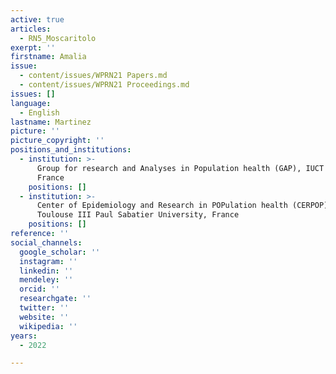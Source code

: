 ```yaml
---
active: true
articles:
  - RN5_Moscaritolo
exerpt: ''
firstname: Amalia
issue:
  - content/issues/WPRN21 Papers.md
  - content/issues/WPRN21 Proceedings.md
issues: []
language:
  - English
lastname: Martinez
picture: ''
picture_copyright: ''
positions_and_institutions:
  - institution: >-
      Group for research and Analyses in Population health (GAP), IUCT Oncopole,
      France
    positions: []
  - institution: >-
      Center of Epidemiology and Research in POPulation health (CERPOP), Inserm,
      Toulouse III Paul Sabatier University, France
    positions: []
reference: ''
social_channels:
  google_scholar: ''
  instagram: ''
  linkedin: ''
  mendeley: ''
  orcid: ''
  researchgate: ''
  twitter: ''
  website: ''
  wikipedia: ''
years:
  - 2022

---
```

